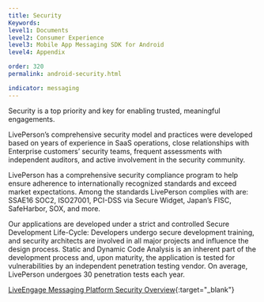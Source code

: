 ```yaml
---
title: Security
Keywords:
level1: Documents
level2: Consumer Experience
level3: Mobile App Messaging SDK for Android
level4: Appendix

order: 320
permalink: android-security.html

indicator: messaging
---
```


Security is a top priority and key for enabling trusted, meaningful engagements.

LivePerson’s comprehensive security model and practices were developed based on years of experience in SaaS operations, close relationships with Enterprise customers’ security teams, frequent assessments with independent auditors, and active involvement in the security community.

LivePerson has a comprehensive security compliance program to help ensure adherence to internationally recognized standards and exceed market expectations. Among the standards LivePerson complies with are: SSAE16 SOC2, ISO27001, PCI-DSS via Secure Widget, Japan’s FISC, SafeHarbor, SOX, and more.

Our applications are developed under a strict and controlled Secure Development Life-Cycle: Developers undergo secure development training, and security architects are involved in all major projects and influence the design process. Static and Dynamic Code Analysis is an inherent part of the development process and, upon maturity, the application is tested for vulnerabilities by an independent penetration testing vendor. On average, LivePerson undergoes 30 penetration tests each year.

[LiveEngage Messaging Platform Security Overview](https://s3-eu-west-1.amazonaws.com/ce-sr/CA/security/LiveEngage+Messaging+Platform+Security+Overview.pdf){:target="_blank"}
